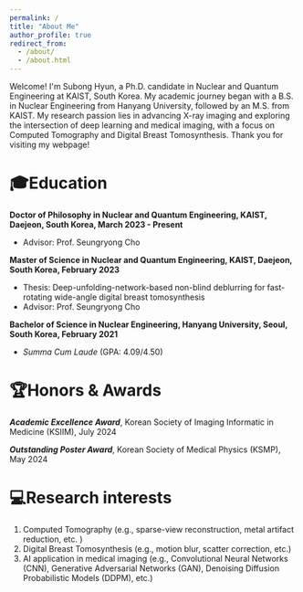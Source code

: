 ```yaml
---
permalink: /
title: "About Me"
author_profile: true
redirect_from: 
  - /about/
  - /about.html
---
```


Welcome! I'm Subong Hyun, a Ph.D. candidate in Nuclear and Quantum Engineering at KAIST, South Korea. My academic journey began with a B.S. in Nuclear Engineering from Hanyang University, followed by an M.S. from KAIST. My research passion lies in advancing X-ray imaging and exploring the intersection of deep learning and medical imaging, with a focus on Computed Tomography and Digital Breast Tomosynthesis. Thank you for visiting my webpage!

🎓Education
======
**Doctor of Philosophy in Nuclear and Quantum Engineering, KAIST, Daejeon, South Korea, March 2023 - Present**
- Advisor: Prof. Seungryong Cho

**Master of Science in Nuclear and Quantum Engineering, KAIST, Daejeon, South Korea, February 2023**
- Thesis: Deep-unfolding-network-based non-blind deblurring for fast-rotating wide-angle digital breast tomosynthesis
- Advisor: Prof. Seungryong Cho

**Bachelor of Science in Nuclear Engineering, Hanyang University, Seoul, South Korea, February 2021**
- _Summa Cum Laude_ (GPA: 4.09/4.50)

🏆Honors & Awards
======
_**Academic Excellence Award**_, Korean Society of Imaging Informatic in Medicine (KSIIM), July 2024

_**Outstanding Poster Award**_, Korean Society of Medical Physics (KSMP), May 2024

💻Research interests
======
1. Computed Tomography (e.g., sparse-view reconstruction, metal artifact reduction, etc. )
2. Digital Breast Tomosynthesis (e.g., motion blur, scatter correction, etc.)
3. AI application in medical imaging (e.g., Convolutional Neural Networks (CNN), Generative Adversarial Networks (GAN), Denoising Diffusion Probabilistic Models (DDPM), etc.)
